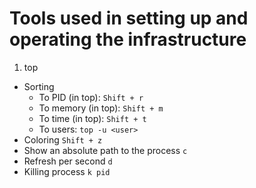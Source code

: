# Tools used in setting up and operating the infrastructure
1. top
* Sorting
    * To PID (in top): `Shift + r`
    * To memory (in top): `Shift + m`
    * To time (in top): `Shift + t`
    * To users: `top -u <user>`
* Coloring `Shift + z`
* Show an absolute path to the process `c`
* Refresh per second `d`
* Killing process `k pid`
